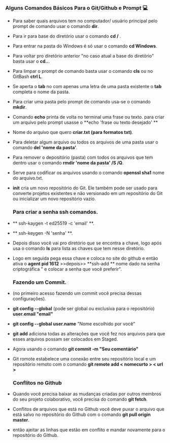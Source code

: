 ### Alguns Comandos Básicos Para o Git/Github e Prompt :computer:

- Para saber quais arquivos tem no computador/ usuário principal pelo prompt de comando usar o comando **dir**.

- Para ir para base do diretório usar o comando **cd /** .

- Para entrar na pasta do Windows é só usar o comando **cd Windows**.

- Para voltar pro diretório anterior "no caso atual a base do diretório" basta usar o **cd..**. 

- Para limpar o prompt de comando basta usar o comando **cls** ou no GitBash **ctrl L**.

- Se aperta o **tab** no com apenas uma letra de uma pasta existente o **tab** completa o nome da pasta.

- Para criar uma pasta pelo prompt de comando usa-se o comando **mkdir**.

- Comando **echo** printa de volta no terminal uma frase ou texto. para criar um arquivo pelo prompt usasse o **echo 'frase ou texto desejado' ** 

- Nome do arquivo que quero **criar.txt (para formatos txt)**.

- Para deletar algum arquivo ou todos os arquivos de uma pasta usar o comando **del 'nome da pasta'**.

- Para remover o depositório (pasta) com todos os arquivos que tem dentro usar o comando **rmdir 'nome da pasta' /S /Q**.

- Serve para codificar os arquivos usando o comando **openssl sha1** nome do arquivo.txt.

- **init** cria um novo repositório do Git. Ele também pode ser usado para converte projetos existentes e não versionado em um repositório do Git ou inicializar um novo repositório vazio.

  ### Para criar a senha ssh comandos.

- ** ssh-kaygen -t ed25519 -c 'email' **.

- ** ssh-keygen -N 'senha' **.

- Depois disso você vai pro diretório que se encontra a chave, logo após usa o comando **ls** para lista as chaves que tem nesse diretório.

- Logo em seguida pega essa chave e coloca no site do github e então ativa o **agent pid 1612** >>depois>>  **ssh-add ** nome dado na senha criptográfica " e colocar a senha que você preferir".

  ### Fazendo um Commit.

-  (no primeiro acesso fazendo um commit você precisa dessas configurações).

- **git config --global** (pode ser global ou exclusiva para o repositório)  **user.email "email"** 

- **git config --global user.name** "Nome escolhido por você"

- **git add** adiciona todas as alterações que você fez nos arquivos para que esses arquivos possam ser colocados em Staged.

- Agora usando o comando **git commit -m "Seu comentário"**

- Git romote estabelece uma conexão entre seu repositório local e um repositório remoto com o comando **git remote add < nomecurto > < url >**  

  ### Conflitos no Github

- Quando você precisa baixar as mudanças criadas por outros membros do seu projeto colaborativo, você precisa do comando **git fetch**.

- Conflitos de arquivos que está no Github você deve puxar o arquivo que está salvo no repositório do Github com o comando **git pull origin master**.

- então ajeitar as linhas que estão em conflito e mandar novamente para o repositório do Github.
